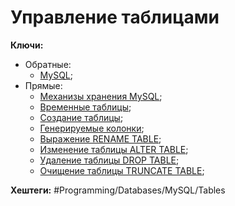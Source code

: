 
# Управление таблицами

**Ключи:**
- Обратные:
	- [MySQL](MySQL);
- Прямые:
	- [Механизы хранения MySQL](mysql-storage-engine);
	- [Временные таблицы](mysql-temporary-table);
	- [Создание таблицы](mysql-create-table);
	- [Генерируемые колонки](mysql-generated-columns-table);
	- [Выражение RENAME TABLE](mysql-rename-table);
	- [Изменение таблицы ALTER TABLE](mysql-alter-table);
	- [Удаление таблицы DROP TABLE](mysql-drop-table);
	- [Очищение таблицы TRUNCATE TABLE](mysql-truncate-table);

**Хештеги:** #Programming/Databases/MySQL/Tables